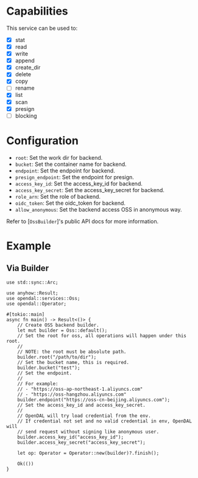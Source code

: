 

# Capabilities

This service can be used to:

- [x] stat
- [x] read
- [x] write
- [x] append
- [x] create_dir
- [x] delete
- [x] copy
- [ ] rename
- [x] list
- [x] scan
- [x] presign
- [ ] blocking

# Configuration

- `root`: Set the work dir for backend.
- `bucket`: Set the container name for backend.
- `endpoint`: Set the endpoint for backend.
- `presign_endpoint`: Set the endpoint for presign.
- `access_key_id`: Set the access_key_id for backend.
- `access_key_secret`: Set the access_key_secret for backend.
- `role_arn`: Set the role of backend.
- `oidc_token`: Set the oidc_token for backend.
- `allow_anonymous`: Set the backend access OSS in anonymous way.

Refer to [`OssBuilder`]'s public API docs for more information.

# Example

## Via Builder

```rust,no_run
use std::sync::Arc;

use anyhow::Result;
use opendal::services::Oss;
use opendal::Operator;

#[tokio::main]
async fn main() -> Result<()> {
    // Create OSS backend builder.
    let mut builder = Oss::default();
    // Set the root for oss, all operations will happen under this root.
    //
    // NOTE: the root must be absolute path.
    builder.root("/path/to/dir");
    // Set the bucket name, this is required.
    builder.bucket("test");
    // Set the endpoint.
    //
    // For example:
    // - "https://oss-ap-northeast-1.aliyuncs.com"
    // - "https://oss-hangzhou.aliyuncs.com"
    builder.endpoint("https://oss-cn-beijing.aliyuncs.com");
    // Set the access_key_id and access_key_secret.
    //
    // OpenDAL will try load credential from the env.
    // If credential not set and no valid credential in env, OpenDAL will
    // send request without signing like anonymous user.
    builder.access_key_id("access_key_id");
    builder.access_key_secret("access_key_secret");

    let op: Operator = Operator::new(builder)?.finish();

    Ok(())
}
```
